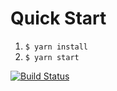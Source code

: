 # Quick Start

1. `$ yarn install`
2. `$ yarn start`

[![Build Status](https://travis-ci.com/MindyTai/5xruby-index.svg?branch=react%2FTravisCI)](https://travis-ci.com/MindyTai/5xruby-index)